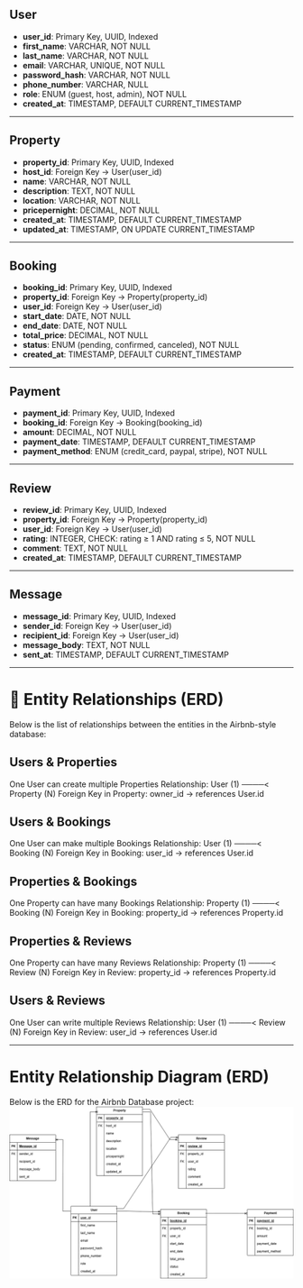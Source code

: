 ## User
- **user_id**: Primary Key, UUID, Indexed
- **first_name**: VARCHAR, NOT NULL
- **last_name**: VARCHAR, NOT NULL
- **email**: VARCHAR, UNIQUE, NOT NULL
- **password_hash**: VARCHAR, NOT NULL
- **phone_number**: VARCHAR, NULL
- **role**: ENUM (guest, host, admin), NOT NULL
- **created_at**: TIMESTAMP, DEFAULT CURRENT_TIMESTAMP

---

## Property
- **property_id**: Primary Key, UUID, Indexed
- **host_id**: Foreign Key → User(user_id)
- **name**: VARCHAR, NOT NULL
- **description**: TEXT, NOT NULL
- **location**: VARCHAR, NOT NULL
- **pricepernight**: DECIMAL, NOT NULL
- **created_at**: TIMESTAMP, DEFAULT CURRENT_TIMESTAMP
- **updated_at**: TIMESTAMP, ON UPDATE CURRENT_TIMESTAMP

---

## Booking
- **booking_id**: Primary Key, UUID, Indexed
- **property_id**: Foreign Key → Property(property_id)
- **user_id**: Foreign Key → User(user_id)
- **start_date**: DATE, NOT NULL
- **end_date**: DATE, NOT NULL
- **total_price**: DECIMAL, NOT NULL
- **status**: ENUM (pending, confirmed, canceled), NOT NULL
- **created_at**: TIMESTAMP, DEFAULT CURRENT_TIMESTAMP

---

## Payment
- **payment_id**: Primary Key, UUID, Indexed
- **booking_id**: Foreign Key → Booking(booking_id)
- **amount**: DECIMAL, NOT NULL
- **payment_date**: TIMESTAMP, DEFAULT CURRENT_TIMESTAMP
- **payment_method**: ENUM (credit_card, paypal, stripe), NOT NULL

---

## Review
- **review_id**: Primary Key, UUID, Indexed
- **property_id**: Foreign Key → Property(property_id)
- **user_id**: Foreign Key → User(user_id)
- **rating**: INTEGER, CHECK: rating ≥ 1 AND rating ≤ 5, NOT NULL
- **comment**: TEXT, NOT NULL
- **created_at**: TIMESTAMP, DEFAULT CURRENT_TIMESTAMP

---

## Message
- **message_id**: Primary Key, UUID, Indexed
- **sender_id**: Foreign Key → User(user_id)
- **recipient_id**: Foreign Key → User(user_id)
- **message_body**: TEXT, NOT NULL
- **sent_at**: TIMESTAMP, DEFAULT CURRENT_TIMESTAMP

---------------------------------------------------------------------------------------------------------

# 🔗 Entity Relationships (ERD)
Below is the list of relationships between the entities in the Airbnb-style database:

## Users & Properties
One User can create multiple Properties
Relationship: User (1) ────< Property (N)
Foreign Key in Property: owner_id → references User.id

## Users & Bookings

One User can make multiple Bookings
Relationship: User (1) ────< Booking (N)
Foreign Key in Booking: user_id → references User.id

## Properties & Bookings

One Property can have many Bookings
Relationship: Property (1) ────< Booking (N)
Foreign Key in Booking: property_id → references Property.id

## Properties & Reviews

One Property can have many Reviews
Relationship: Property (1) ────< Review (N)
Foreign Key in Review: property_id → references Property.id

## Users & Reviews

One User can write multiple Reviews
Relationship: User (1) ────< Review (N)
Foreign Key in Review: user_id → references User.id

--------------------------------------------------------------------------------------------------------

# Entity Relationship Diagram (ERD)

Below is the ERD for the Airbnb Database project:
![Airbnb ERD](./Airbnb_ER_Diagram.png)

